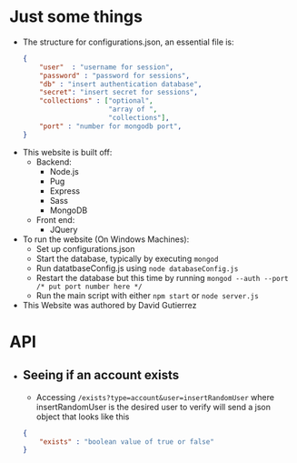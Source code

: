 # Just some things
- The structure for configurations.json, an essential file is:
	```json
	{
		"user"  : "username for session",
		"password" : "password for sessions",
		"db" : "insert authentication database",
		"secret": "insert secret for sessions",
		"collections" : ["optional",
						 "array of ",
						 "collections"],
		"port" : "number for mongodb port",
	}
	```
- This website is built off:
	- Backend:
		- Node.js
		- Pug
		- Express
		- Sass
		- MongoDB
	- Front end:
		- JQuery
- To run the website (On Windows Machines):
	- Set up configurations.json
	- Start the database, typically by executing `mongod`
	- Run datatbaseConfig.js using `node databaseConfig.js`
	- Restart the database but this time by running `mongod --auth --port /* put port number here */`
	- Run the main script with either `npm start` or `node server.js`
- This Website was authored by David Gutierrez
# API
- ## Seeing if an account exists
	- Accessing ```/exists?type=account&user=insertRandomUser``` where insertRandomUser is the desired user to verify will send a json object that looks like this
	```json
	{
		"exists" : "boolean value of true or false"
	}
	```